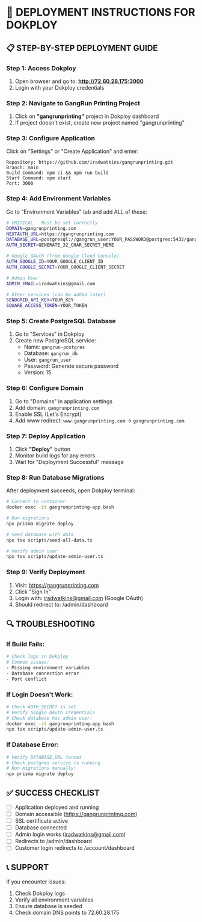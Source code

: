 # 🚀 DEPLOYMENT INSTRUCTIONS FOR DOKPLOY

## 📋 STEP-BY-STEP DEPLOYMENT GUIDE

### Step 1: Access Dokploy
1. Open browser and go to: **http://72.60.28.175:3000**
2. Login with your Dokploy credentials

### Step 2: Navigate to GangRun Printing Project
1. Click on **"gangrunprinting"** project in Dokploy dashboard
2. If project doesn't exist, create new project named "gangrunprinting"

### Step 3: Configure Application
Click on "Settings" or "Create Application" and enter:

```
Repository: https://github.com/iradwatkins/gangrunprinting.git
Branch: main
Build Command: npm ci && npm run build
Start Command: npm start
Port: 3000
```

### Step 4: Add Environment Variables
Go to "Environment Variables" tab and add ALL of these:

```bash
# CRITICAL - Must be set correctly
DOMAIN=gangrunprinting.com
NEXTAUTH_URL=https://gangrunprinting.com
DATABASE_URL=postgresql://gangrun_user:YOUR_PASSWORD@postgres:5432/gangrun_db
AUTH_SECRET=GENERATE_32_CHAR_SECRET_HERE

# Google OAuth (from Google Cloud Console)
AUTH_GOOGLE_ID=YOUR_GOOGLE_CLIENT_ID
AUTH_GOOGLE_SECRET=YOUR_GOOGLE_CLIENT_SECRET

# Admin User
ADMIN_EMAIL=iradwatkins@gmail.com

# Other services (can be added later)
SENDGRID_API_KEY=YOUR_KEY
SQUARE_ACCESS_TOKEN=YOUR_TOKEN
```

### Step 5: Create PostgreSQL Database
1. Go to "Services" in Dokploy
2. Create new PostgreSQL service:
   - Name: `gangrun-postgres`
   - Database: `gangrun_db`
   - User: `gangrun_user`
   - Password: Generate secure password
   - Version: 15

### Step 6: Configure Domain
1. Go to "Domains" in application settings
2. Add domain: `gangrunprinting.com`
3. Enable SSL (Let's Encrypt)
4. Add www redirect: `www.gangrunprinting.com` → `gangrunprinting.com`

### Step 7: Deploy Application
1. Click **"Deploy"** button
2. Monitor build logs for any errors
3. Wait for "Deployment Successful" message

### Step 8: Run Database Migrations
After deployment succeeds, open Dokploy terminal:

```bash
# Connect to container
docker exec -it gangrunprinting-app bash

# Run migrations
npx prisma migrate deploy

# Seed database with data
npx tsx scripts/seed-all-data.ts

# Verify admin user
npx tsx scripts/update-admin-user.ts
```

### Step 9: Verify Deployment
1. Visit: https://gangrunprinting.com
2. Click "Sign In"
3. Login with: iradwatkins@gmail.com (Google OAuth)
4. Should redirect to: /admin/dashboard

## 🔍 TROUBLESHOOTING

### If Build Fails:
```bash
# Check logs in Dokploy
# Common issues:
- Missing environment variables
- Database connection error
- Port conflict
```

### If Login Doesn't Work:
```bash
# Check AUTH_SECRET is set
# Verify Google OAuth credentials
# Check database has admin user:
docker exec -it gangrunprinting-app bash
npx tsx scripts/update-admin-user.ts
```

### If Database Error:
```bash
# Verify DATABASE_URL format
# Check postgres service is running
# Run migrations manually:
npx prisma migrate deploy
```

## ✅ SUCCESS CHECKLIST
- [ ] Application deployed and running
- [ ] Domain accessible (https://gangrunprinting.com)
- [ ] SSL certificate active
- [ ] Database connected
- [ ] Admin login works (iradwatkins@gmail.com)
- [ ] Redirects to /admin/dashboard
- [ ] Customer login redirects to /account/dashboard

## 📞 SUPPORT
If you encounter issues:
1. Check Dokploy logs
2. Verify all environment variables
3. Ensure database is seeded
4. Check domain DNS points to 72.60.28.175